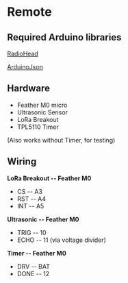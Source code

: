 # Remote 

## Required Arduino libraries

[RadioHead](https://cdn-learn.adafruit.com/assets/assets/000/031/670/original/RadioHead-1.59.zip?1460574831)

[ArduinoJson](https://github.com/bblanchon/ArduinoJson)


## Hardware

- Feather M0 micro
- Ultrasonic Sensor
- LoRa Breakout 
- TPL5110 Timer

(Also works without Timer, for testing)

## Wiring

**LoRa Breakout -- Feather M0**

- CS -- A3
- RST -- A4
- INT -- A5

**Ultrasonic -- Feather M0**

- TRIG -- 10
- ECHO -- 11 (via voltage divider)

**Timer -- Feather M0**

- DRV -- BAT
- DONE -- 12




